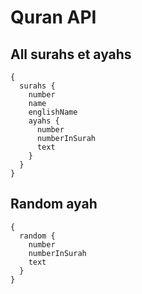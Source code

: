 # Quran API

## All surahs et ayahs
```
{
  surahs {
    number
    name
    englishName
    ayahs {
      number
      numberInSurah
      text
    }
  }
}
```

## Random ayah
```
{
  random {
    number
    numberInSurah
    text
  }
}
```